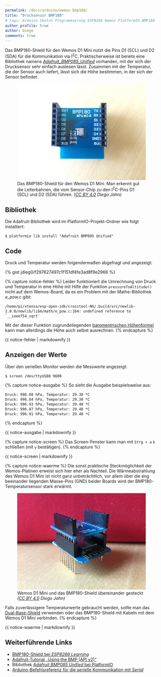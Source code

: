 ```yaml
---
permalink: /docs/arduino/wemos-bmp180/
title: "Drucksensor BMP180"
# tags: Arduino Sketch Programmierung ESP8266 Wemos PlatformIO BMP180
author_profile: true
author: Diego
comments: true
---
```

Das BMP180-Shield für den Wemos D1 Mini nutzt die Pins D1 (SCL) und D2 (SDA) für die Kommunikation via I<sup>2</sup>C. Praktischerweise ist bereits eine Bibliothek namens [*Adafruit_BMP085_Unified*](https://github.com/adafruit/Adafruit_BMP085_Unified) vorhanden, mit der sich der Drucksensor sehr einfach auslesen lässt. Zusammen mit der Temperatur, die der Sensor auch liefert, lässt sich die Höhe bestimmen, in der sich der Sensor befindet.

<figure>
    <a href="/assets/images/docs/wemos-d1-mini_bmp180-shield.jpg"><img src="/assets/images/docs/wemos-d1-mini_bmp180-shield.jpg" alt="Foto des BMP180-Shields."></a>
    <figcaption>
        Das BMP180-Shield für den Wemos D1 Mini. Man erkennt gut die Leiterbahnen, die vom Sensor-Chip zu den I<sup>2</sup>C-Pins D1 (SCL) und D2 (SDA) führen. <i>(<a href="https://creativecommons.org/licenses/by/4.0/">CC BY 4.0</a> Diego Jahn)</i>
    </figcaption>
</figure>

## Bibliothek

Die Adafruit-Bibliothek wird im PlatformIO-Projekt-Ordner wie folgt installiert:

    $ platformio lib install "Adafruit BMP085 Unified"

## Code

Druck und Temperatur werden folgendermaßen abgefragt und angezeigt:

{% gist jdieg0/f297627497c1f151df4fe3ad8f9e2966 %}

{% capture notice-fehler %}
Leider funktioniert die Umrechnung von Druck und Temperatur in eine Höhe mit Hilfe der Funktion ```pressureToAltitude()``` nicht auf dem Wemos-Board, da es ein Problem mit der Mathe-Bibliothek *e_pow.c* gibt:

```
/home/pi/xtensa/esp-open-sdk/crosstool-NG/.build/src/newlib-2.0.0/newlib/libm/math/e_pow.c:164: undefined reference to `__ieee754_sqrt'
```

Mit der dieser Funktion zugrundeliegenden [baromentrischen Höhenformel](https://de.wikipedia.org/wiki/Barometrische_Höhenformel) kann man allerdings die Höhe auch selbst ausrechnen.
{% endcapture %}
<div class="notice">
    {{ notice-fehler | markdownify }}
</div>

## Anzeigen der Werte

Über den seriellen Monitor werden die Messwerte angezeigt:

    $ screen /dev/ttyUSB0 9600

{% capture notice-ausgabe %}
So sieht die Ausgabe beispielsweise aus:

```
Druck: 996.88 hPa, Temperatur: 29.30 *C
Druck: 996.84 hPa, Temperatur: 29.30 *C
Druck: 996.93 hPa, Temperatur: 29.40 *C
Druck: 996.87 hPa, Temperatur: 29.40 *C
Druck: 996.91 hPa, Temperatur: 29.40 *C
```
{% endcapture %}
<div class="notice--success">
	{{ notice-ausgabe | markdownify }}
</div>

{% capture notice-screen %}
Das Screen-Fenster kann man mit ```Strg + a``` ```k``` schließen (mit ```y``` bestätigen).
{% endcapture %}
<div class="notice--info">
	{{ notice-screen | markdownify }}
</div>

{% capture notice-waerme %}
Die sonst praktische Steckmöglichkeit der Wemos-Platinen erweist sich hier eher als Nachteil. Die Wärmeabstrahlung des Wemos D1 Mini ist nicht ganz unbeträchtlich, vor allem über die eng beeinander liegenden Masse-Pins (GND) beider Boards wird der BMP180-Temperatursensor stark erwärmt.

<figure>
    <a href="/assets/images/docs/wemos-d1-mini_bmp180-shield_gesteckt.jpg"><img src="/assets/images/docs/wemos-d1-mini_bmp180-shield_gesteckt.jpg" alt="Foto des BMP180-Shields zusammengesteckt mit einem Wemos D1 Mini"></a>
    <figcaption>
       Wemos D1 Mini und das BMP180-Shield übereinander gesteckt <i>(<a href="https://creativecommons.org/licenses/by/4.0/">CC BY 4.0</a> Diego Jahn)</i>
    </figcaption>
</figure>

Falls zuverlässigere Temperaturwerte gebraucht werden, sollte man das [Dual-Base-Shield](https://wiki.wemos.cc/products:d1_mini_shields:dual_base) verwenden oder das BMP180-Shield mit Kabeln mit dem Wemos D1 Mini verbinden.
{% endcapture %}
<div class="notice--warning">
	{{ notice-waerme | markdownify }}
</div>

## Weiterführende Links

- [BMP180-Shield bei *ESP8266 Learning*](http://www.esp8266learning.com/wemos-mini-bmp180-shield.php)
- [Adafruit-Tutorial „Using the BMP (API v2)“](https://learn.adafruit.com/bmp085/using-the-bmp085-api-v2)
- Bibliothek [*Adafruit BMP085 Unified* bei PlatformIO](http://platformio.org/lib/show/16/Adafruit%20BMP085%20Unified)
- [Arduino-Befehlsreferenz für die serielle Kommunikation mit *Serial*](https://www.arduino.cc/en/Reference/Serial)
